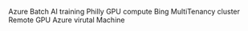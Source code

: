 Azure Batch AI training
Philly GPU compute
Bing MultiTenancy cluster
Remote GPU Azure virutal Machine